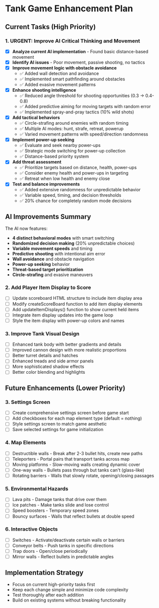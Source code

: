 # Tank Game Enhancement Plan

## Current Tasks (High Priority)

### 1. **URGENT: Improve AI Critical Thinking and Movement**
- [x] **Analyze current AI implementation** - Found basic distance-based movement
- [x] **Identify AI issues** - Poor movement, passive shooting, no tactics
- [x] **Improve movement logic with obstacle avoidance**
  - ✅ Added wall detection and avoidance
  - ✅ Implemented smart pathfinding around obstacles
  - ✅ Added evasive movement patterns
- [x] **Enhance shooting intelligence**
  - ✅ Reduced angle threshold for shooting opportunities (0.3 → 0.4-0.8)
  - ✅ Added predictive aiming for moving targets with random error
  - ✅ Implemented spray-and-pray tactics (10% wild shots)
- [x] **Add tactical behaviors**
  - ✅ Circle-strafing around enemies with random timing
  - ✅ Multiple AI modes: hunt, strafe, retreat, powerup
  - ✅ Varied movement patterns with speed/direction randomness
- [x] **Implement power-up seeking**
  - ✅ Evaluate and seek nearby power-ups
  - ✅ Strategic mode switching for power-up collection
  - ✅ Distance-based priority system
- [x] **Add threat assessment**
  - ✅ Prioritize targets based on distance, health, power-ups
  - ✅ Consider enemy health and power-ups in targeting
  - ✅ Retreat when low health and enemy close
- [x] **Test and balance improvements**
  - ✅ Added extensive randomness for unpredictable behavior
  - ✅ Variable speed, timing, and decision thresholds
  - ✅ 20% chance for completely random mode decisions

## AI Improvements Summary
The AI now features:
- **4 distinct behavioral modes** with smart switching
- **Randomized decision making** (20% unpredictable choices)
- **Variable movement speeds** and timing
- **Predictive shooting** with intentional aim error
- **Wall avoidance** and obstacle navigation  
- **Power-up seeking** behavior
- **Threat-based target prioritization**
- **Circle-strafing** and evasive maneuvers

### 2. Add Player Item Display to Score
- [ ] Update scoreboard HTML structure to include item display area
- [ ] Modify createScoreBoard function to add item display elements  
- [ ] Add updateItemDisplays() function to show current held items
- [ ] Integrate item display updates into the game loop
- [ ] Style the item display with power-up colors and names

### 3. Improve Tank Visual Design
- [ ] Enhanced tank body with better gradients and details
- [ ] Improved cannon design with more realistic proportions
- [ ] Better turret details and hatches
- [ ] Enhanced treads and side armor panels
- [ ] More sophisticated shadow effects
- [ ] Better color blending and highlights

## Future Enhancements (Lower Priority)

### 3. Settings Screen
- [ ] Create comprehensive settings screen before game start
- [ ] Add checkboxes for each map element type (default = nothing)
- [ ] Style settings screen to match game aesthetic
- [ ] Save selected settings for game initialization

### 4. Map Elements
- [ ] Destructible walls - Break after 2-3 bullet hits, create new paths
- [ ] Teleporters - Portal pairs that transport tanks across map
- [ ] Moving platforms - Slow-moving walls creating dynamic cover
- [ ] One-way walls - Bullets pass through but tanks can't (glass-like)
- [ ] Rotating barriers - Walls that slowly rotate, opening/closing passages

### 5. Environmental Hazards
- [ ] Lava pits - Damage tanks that drive over them
- [ ] Ice patches - Make tanks slide and lose control
- [ ] Speed boosters - Temporary speed zones
- [ ] Bouncy surfaces - Walls that reflect bullets at double speed

### 6. Interactive Objects
- [ ] Switches - Activate/deactivate certain walls or barriers
- [ ] Conveyor belts - Push tanks in specific directions
- [ ] Trap doors - Open/close periodically
- [ ] Mirror walls - Reflect bullets in predictable angles

## Implementation Strategy
- Focus on current high-priority tasks first
- Keep each change simple and minimize code complexity
- Test thoroughly after each addition
- Build on existing systems without breaking functionality